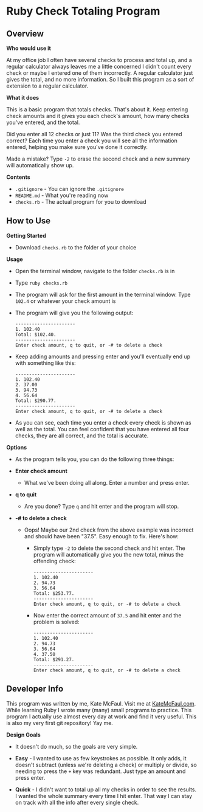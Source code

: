 # Ruby Check Totaling Program

## Overview

**Who would use it**

At my office job I often have several checks to process and total up, and a regular calculator always leaves me a little concerned I didn't count every check or maybe I entered one of them incorrectly. A regular calculator just gives the total, and no more information. So I built this program as a sort of extension to a regular calculator. 

**What it does**

This is a basic program that totals checks. That's about it. Keep entering check amounts and it gives you each check's amount, how many checks you've entered, and the total. 

Did you enter all 12 checks or just 11? Was the third check you entered correct? Each time you enter a check you will see all the information entered, helping you make sure you've done it correctly.

Made a mistake? Type `-2` to erase the second check and a new summary will automatically show up.

**Contents**

* `.gitignore` - You can ignore the `.gitignore`
* `README.md` - What you're reading now
* `checks.rb` - The actual program for you to download

## How to Use

**Getting Started**

* Download `checks.rb` to the folder of your choice

**Usage**

* Open the terminal window, navigate to the folder `checks.rb` is in

* Type `ruby checks.rb`

* The program will ask for the first amount in the terminal window. Type `102.4` or whatever your check amount is

* The program will give you the following output:

	```
	----------------------
	1. 102.40
	Total: $102.40.
	----------------------
	Enter check amount, q to quit, or -# to delete a check
	```

* Keep adding amounts and pressing enter and you'll eventually end up with something like this:

	```
	----------------------
	1. 102.40
	2. 37.00
	3. 94.73
	4. 56.64
	Total: $290.77.
	----------------------
	Enter check amount, q to quit, or -# to delete a check
	```

* As you can see, each time you enter a check every check is shown as well as the total. You can feel confident that you have entered all four checks, they are all correct, and the total is accurate.

**Options**

* As the program tells you, you can do the following three things:

* **Enter check amount** 

	- What we've been doing all along. Enter a number and press enter.

* **q to quit**

	- Are you done? Type `q` and hit enter and the program will stop.

* **-# to delete a check**

	- Oops! Maybe our 2nd check from the above example was incorrect and should have been "37.5". Easy enough to fix. Here's how:
		- Simply type `-2` to delete the second check and hit enter. The program will automatically give you the new total, minus the offending check:

			```
			----------------------
			1. 102.40
			2. 94.73
			3. 56.64
			Total: $253.77.
			----------------------
			Enter check amount, q to quit, or -# to delete a check
			```

		- Now enter the correct amount of `37.5` and hit enter and the problem is solved:

			```
			----------------------
			1. 102.40
			2. 94.73
			3. 56.64
			4. 37.50
			Total: $291.27.
			----------------------
			Enter check amount, q to quit, or -# to delete a check
			```

## Developer Info

This program was written by me, Kate McFaul. Visit me at <a href="http://katemcfaul.com">KateMcFaul.com</a>. While learning Ruby I wrote many (many) small programs to practice. This program I actually use almost every day at work and find it very useful. This is also my very first git repository! Yay me. 

**Design Goals**

* It doesn't do much, so the goals are very simple. 

* **Easy** - I wanted to use as few keystrokes as possible. It only adds, it doesn't subtract (unless we're deleting a check) or multiply or divide, so needing to press the `+` key was redundant. Just type an amount and press enter.

* **Quick** - I didn't want to total up all my checks in order to see the results. I wanted the whole summary every time I hit enter. That way I can stay on track with all the info after every single check. 





